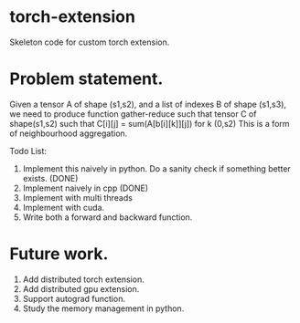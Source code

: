 # torch-extension
Skeleton code for custom torch extension.

# Problem statement.

Given a tensor A of shape (s1,s2), and a list of indexes B of shape (s1,s3), we need to produce
function gather-reduce such that tensor C of shape(s1,s2) such that
C[i][j] = sum(A[b[i][k]][j]) for k (0,s2)
This is a form of neighbourhood aggregation.


Todo List:

1. Implement this naively in python. Do a sanity check if something better exists. (DONE)
2. Implement naively in cpp (DONE)
3. Implement with multi threads
4. Implement with cuda.
5. Write both a forward and backward function.

# Future work.

1. Add distributed torch extension.
2. Add distributed gpu extension.
3. Support autograd function.
4. Study the memory management in python. 
